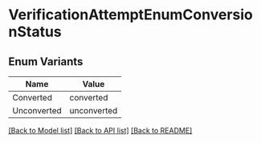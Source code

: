 # VerificationAttemptEnumConversionStatus

## Enum Variants

| Name | Value |
|---- | -----|
| Converted | converted |
| Unconverted | unconverted |


[[Back to Model list]](../README.md#documentation-for-models) [[Back to API list]](../README.md#documentation-for-api-endpoints) [[Back to README]](../README.md)


